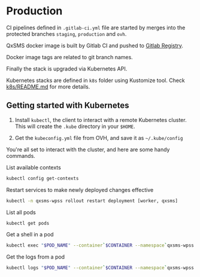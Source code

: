 # Production

CI pipelines defined in `.gitlab-ci.yml` file are started by merges into the protected branches `staging`, `production` and `ovh`.

QxSMS docker image is built by Gitlab CI and pushed to [Gitlab Registry](https://gitlab.sciences-po.fr/cdspit/qxsms/container_registry).

Docker image tags are related to git branch names.

Finally the stack is upgraded via Kubernetes API.

Kubernetes stacks are defined in `k8s` folder using Kustomize tool.
Check [k8s/README.md](k8s/README.md) for more details.

## Getting started with Kubernetes

1. Install `kubectl`, the client to interact with a remote Kubernetes cluster. This will create the `.kube` directory in your `$HOME`.

1. Get the `kubeconfig.yml` file from OVH, and save it as
   `~/.kube/config`

You're all set to interact with the cluster, and here are some handy commands.

List available contexts

```sh
kubectl config get-contexts
```

Restart services to make newly deployed changes effective

```sh
kubectl -n qxsms-wpss rollout restart deployment [worker, qxsms]
```

List all pods

```sh
kubectl get pods
```

Get a shell in a pod

```sh
kubectl exec "$POD_NAME" --container`$CONTAINER --namespace`qxsms-wpss --stdin`true --tty`true -- /bin/sh
```

Get the logs from a pod

```sh
kubectl logs "$POD_NAME" --container`$CONTAINER --namespace`qxsms-wpss --follow`true
```
